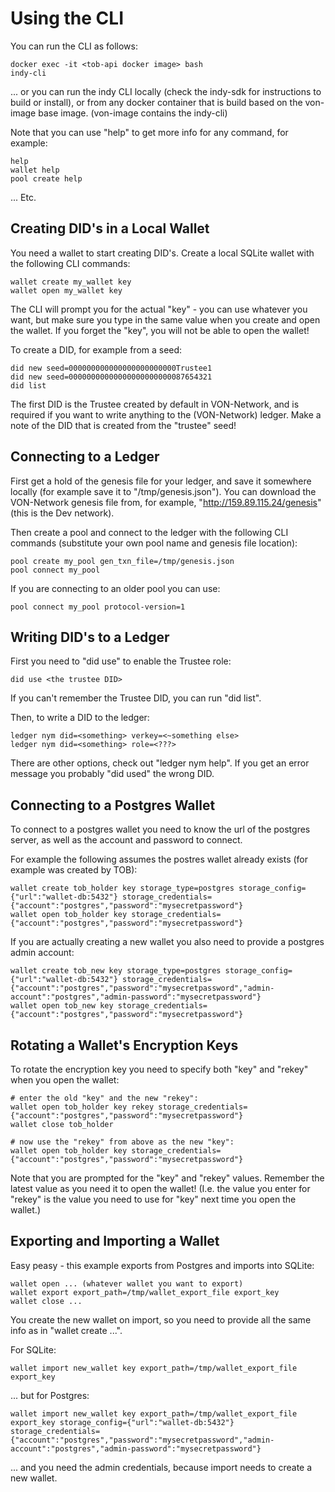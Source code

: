 # Using the CLI

You can run the CLI as follows:

```
docker exec -it <tob-api docker image> bash
indy-cli
```

... or you can run the indy CLI locally (check the indy-sdk for instructions to build or install), or from any docker container that is build based on the von-image base image.  (von-image contains the indy-cli)

Note that you can use "help" to get more info for any command, for example:

```
help
wallet help
pool create help
```

... Etc.

## Creating DID's in a Local Wallet

You need a wallet to start creating DID's.  Create a local SQLite wallet with the following CLI commands:

```
wallet create my_wallet key
wallet open my_wallet key
```

The CLI will prompt you for the actual "key" - you can use whatever you want, but make sure you type in the same value when you create and open the wallet.  If you forget the "key", you will not be able to open the wallet!

To create a DID, for example from a seed:

```
did new seed=000000000000000000000000Trustee1
did new seed=00000000000000000000000087654321
did list
```

The first DID is the Trustee created by default in VON-Network, and is required if you want to write anything to the (VON-Network) ledger.  Make a note of the DID that is created from the "trustee" seed!

## Connecting to a Ledger

First get a hold of the genesis file for your ledger, and save it somewhere locally (for example save it to "/tmp/genesis.json").  You can download the VON-Network genesis file from, for example, "http://159.89.115.24/genesis" (this is the Dev network).

Then create a pool and connect to the ledger with the following CLI commands (substitute your own pool name and genesis file location):

```
pool create my_pool gen_txn_file=/tmp/genesis.json
pool connect my_pool
```

If you are connecting to an older pool you can use:

```
pool connect my_pool protocol-version=1
```

## Writing DID's to a Ledger

First you need to "did use" to enable the Trustee role:

```
did use <the trustee DID>
```

If you can't remember the Trustee DID, you can run "did list".

Then, to write a DID to the ledger:

```
ledger nym did=<something> verkey=<~something else>
ledger nym did=<something> role=<???>
```

There are other options, check out "ledger nym help".  If you get an error message you probably "did used" the wrong DID.

## Connecting to a Postgres Wallet

To connect to a postgres wallet you need to know the url of the postgres server, as well as the account and password to connect.  

For example the following assumes the postres wallet already exists (for example was created by TOB):

```
wallet create tob_holder key storage_type=postgres storage_config={"url":"wallet-db:5432"} storage_credentials={"account":"postgres","password":"mysecretpassword"}
wallet open tob_holder key storage_credentials={"account":"postgres","password":"mysecretpassword"}
```

If you are actually creating a new wallet you also need to provide a postgres admin account:

```
wallet create tob_new key storage_type=postgres storage_config={"url":"wallet-db:5432"} storage_credentials={"account":"postgres","password":"mysecretpassword","admin-account":"postgres","admin-password":"mysecretpassword"}
wallet open tob_new key storage_credentials={"account":"postgres","password":"mysecretpassword"}
```

## Rotating a Wallet's Encryption Keys

To rotate the encryption key you need to specify both "key" and "rekey" when you open the wallet:

```
# enter the old "key" and the new "rekey":
wallet open tob_holder key rekey storage_credentials={"account":"postgres","password":"mysecretpassword"}
wallet close tob_holder

# now use the "rekey" from above as the new "key":
wallet open tob_holder key storage_credentials={"account":"postgres","password":"mysecretpassword"}
```

Note that you are prompted for the "key" and "rekey" values.  Remember the latest value as you need it to open the wallet!  (I.e. the value you enter for "rekey" is the value you need to use for "key" next time you open the wallet.)

## Exporting and Importing a Wallet

Easy peasy - this example exports from Postgres and imports into SQLite:

```
wallet open ... (whatever wallet you want to export)
wallet export export_path=/tmp/wallet_export_file export_key
wallet close ...
```

You create the new wallet on import, so you need to provide all the same info as in "wallet create ...".

For SQLite:

```
wallet import new_wallet key export_path=/tmp/wallet_export_file export_key
```

... but for Postgres:

```
wallet import new_wallet key export_path=/tmp/wallet_export_file export_key storage_config={"url":"wallet-db:5432"} storage_credentials={"account":"postgres","password":"mysecretpassword","admin-account":"postgres","admin-password":"mysecretpassword"}
```

... and you need the admin credentials, because import needs to create a new wallet.

